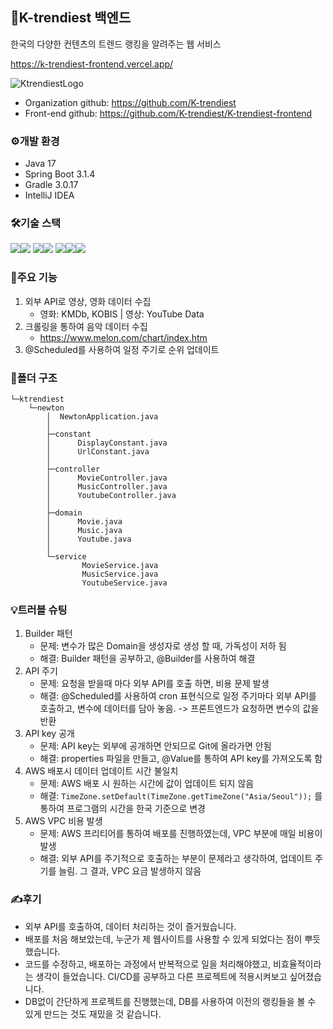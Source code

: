 ## 🥇K-trendiest 백엔드
한국의 다양한 컨텐츠의 트렌드 랭킹을 알려주는 웹 서비스

https://k-trendiest-frontend.vercel.app/

![KtrendiestLogo](https://github.com/tfer2442/myAlgorithm/assets/39954601/2c7296be-8e3a-4aa7-8732-0c9a97600918)

- Organization github: https://github.com/K-trendiest
- Front-end github: https://github.com/K-trendiest/K-trendiest-frontend

### ⚙️개발 환경
- Java 17
- Spring Boot 3.1.4
- Gradle 3.0.17
- IntelliJ IDEA

### 🛠️기술 스택
<img src="https://img.shields.io/badge/java-%23ED8B00.svg?style=for-the-badge&logo=openjdk&logoColor=white"><img src="https://img.shields.io/badge/springboot-6DB33F?style=for-the-badge&logo=springboot&logoColor=white">
<img src="https://img.shields.io/badge/gradle-02303A?style=for-the-badge&logo=gradle&logoColor=white"><img src="https://img.shields.io/badge/amazonaws-232F3E?style=for-the-badge&logo=amazonaws&logoColor=white">
<img src="https://img.shields.io/badge/git-F05032?style=for-the-badge&logo=git&logoColor=white"><img src="https://img.shields.io/badge/github-181717?style=for-the-badge&logo=github&logoColor=white"><img src="https://img.shields.io/badge/notion-000000?style=for-the-badge&logo=notion&logoColor=white">

### 📖주요 기능
1. 외부 API로 영상, 영화 데이터 수집
   - 영화: KMDb, KOBIS | 영상: YouTube Data
2. 크롤링을 통하여 음악 데이터 수집
   - https://www.melon.com/chart/index.htm
3. @Scheduled를 사용하여 일정 주기로 순위 업데이트


### 📁폴더 구조
    └─ktrendiest
        └─newton
            │  NewtonApplication.java
            │  
            ├─constant
            │      DisplayConstant.java
            │      UrlConstant.java
            │      
            ├─controller
            │      MovieController.java
            │      MusicController.java
            │      YoutubeController.java
            │      
            ├─domain
            │      Movie.java
            │      Music.java
            │      Youtube.java
            │      
            └─service
                    MovieService.java
                    MusicService.java
                    YoutubeService.java

### 💡트러블 슈팅
1. Builder 패턴
    - 문제: 변수가 많은 Domain을 생성자로 생성 할 때, 가독성이 저하 됨
    - 해결: Builder 패턴을 공부하고, @Builder를 사용하여 해결
2. API 주기
    - 문제: 요청을 받을때 마다 외부 API를 호출 하면, 비용 문제 발생
    - 해결: @Scheduled를 사용하여 cron 표현식으로 일정 주기마다 외부 API를 호출하고, 변수에 데이터를 담아 놓음. -> 프론트엔드가 요청하면 변수의 값을 반환
3. API key 공개
    - 문제: API key는 외부에 공개하면 안되므로 Git에 올라가면 안됨
    - 해결: properties 파일을 만들고, @Value를 통하여 API key를 가져오도록 함
4. AWS 배포시 데이터 업데이트 시간 불일치
    - 문제: AWS 배포 시 원하는 시간에 값이 업데이트 되지 않음 
    - 해결: ```TimeZone.setDefault(TimeZone.getTimeZone("Asia/Seoul"));``` 를 통하여 프로그램의 시간을 한국 기준으로 변경
5. AWS VPC 비용 발생
    - 문제: AWS 프리티어를 통하여 배포를 진행하였는데, VPC 부분에 매일 비용이 발생
    - 해결: 외부 API를 주기적으로 호출하는 부분이 문제라고 생각하여, 업데이트 주기를 늘림. 그 결과, VPC 요금 발생하지 않음

### ✍후기
- 외부 API를 호출하여, 데이터 처리하는 것이 즐거웠습니다.
- 배포를 처음 해보았는데, 누군가 제 웹사이트를 사용할 수 있게 되었다는 점이 뿌듯했습니다.
- 코드를 수정하고, 배포하는 과정에서 반복적으로 일을 처리해야했고, 비효율적이라는 생각이 들었습니다. 
CI/CD를 공부하고 다른 프로젝트에 적용시켜보고 싶어졌습니다.
- DB없이 간단하게 프로젝트를 진행했는데, DB를 사용하여 이전의 랭킹들을 볼 수 있게 만드는 것도 재밌을 것 같습니다.

